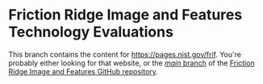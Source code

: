 Friction Ridge Image and Features Technology Evaluations
========================================================

This branch contains the content for https://pages.nist.gov/frif. You're
probably either looking for that website, or the
[_main_ branch](https://github.com/usnistgov/frif/tree/main) of the
[Friction Ridge Image and Features GitHub repository][1].

[1]: https://github.com/usnistgov/frif
